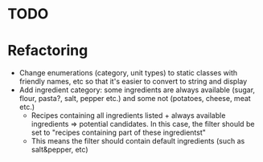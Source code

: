 TODO
====

# Refactoring

* Change enumerations (category, unit types) to static classes with friendly names, etc so that it's easier to convert to string and display
* Add ingredient category: some ingredients are always available (sugar, flour, pasta?, salt, pepper etc.) and some not (potatoes, cheese, meat etc.)
	- Recipes containing all ingredients listed + always available ingredients => potential candidates. In this case, the filter should be set to "recipes containing part of these ingredientst"
	- This means the filter should contain default ingredients (such as salt&pepper, etc)
